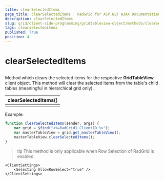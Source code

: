 ```yaml
---
title: clearSelectedItems
page_title: clearSelectedItems | RadGrid for ASP.NET AJAX Documentation
description: clearSelectedItems
slug: grid/client-side-programming/gridtableview-object/methods/clearselecteditems
tags: clearselecteditems
published: True
position: 4
---
```


# clearSelectedItems



## 

Method which clears the selected items for the respective **GridTableView** client object. This method will clear the selected items from the table's child tables (meaningful in hierarchical grid only).


|  **clearSelectedItems()**  |
| ------ |
||

Example:

````JavaScript
function clearSelectedItems(sender, args) {
    var grid = $find("<%=RadGrid1.ClientID %>");
    var masterTableView = grid.get_masterTableView();
    masterTableView.clearSelectedItems();
}
````



>tip  This method is only applicable when Row Selection of RadGrid is enabled.
>


````ASP.NET
<ClientSettings>
    <Selecting AllowRowSelect="true" />
</ClientSettings>     
````


